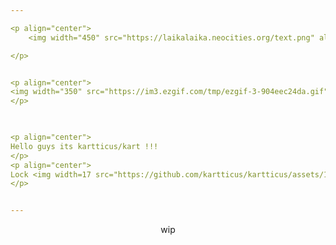 ```yaml
---

<p align="center">
    <img width="450" src="https://laikalaika.neocities.org/text.png" alt="laikaworld"> 

</p>


<p align="center">
<img width="350" src="https://im3.ezgif.com/tmp/ezgif-3-904eec24da.gif" alt="[crop output image]" alt="[webp-to-gif output image]">
</p>


 
<p align="center">    
Hello guys its kartticus/kart !!!
</p>
<p align="center">    
Lock <img width=17 src="https://github.com/kartticus/kartticus/assets/100049393/0383ded6-2bd6-48b4-86fa-3213357dbc8d"> Load
</p>


---
```


<p align="center">    
wip
</p>

